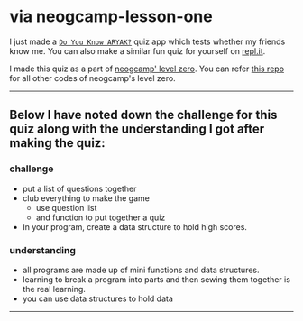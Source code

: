 # via neogcamp-lesson-one

I just made a [`Do You Know ARYAK?`](https://replit.com/@ARYAKLAHANE/Mark-1?embed=1&output=1) quiz app which tests whether my friends know me. You can also make a similar fun quiz for yourself on [repl.it](https://replit.com).

I made this quiz as a part of [neogcamp' level zero](https://www.youtube.com/playlist?list=PLzvhQUIpvvuj5KPnyPyWsvgyzNkX_ACPA). You can refer [this repo](https://github.com/ark2002/Do-you-know-Aryak-CLI-Quiz-App) for all other codes of neogcamp's level zero.

---

## Below I have noted down the challenge for this quiz along with the understanding I got after making the quiz:

### challenge
* put a list of questions together
* club everything to make the game
  * use question list
  * and function to put together a quiz
* In your program, create a data structure to hold high scores.


### understanding
* all programs are made up of mini functions and data structures.
* learning to break a program into parts and then sewing them together is the real learning.
* you can use data structures to hold data

---
